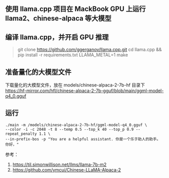 ## 使用 llama.cpp 项目在 MackBook GPU 上运行 llama2、chinese-alpaca 等大模型

## 编译 llama.cpp，并开启 GPU 推理

> git clone https://github.com/ggerganov/llama.cpp.git
> cd llama.cpp && pip install -r requirements.txt
> LLAMA_METAL=1 make

## 准备量化的大模型文件

下载量化的大模型文件，放在 models/chinese-alpaca-2-7b-hf 目录下
https://hf-mirror.com/hfl/chinese-alpaca-2-7b-gguf/blob/main/ggml-model-q4_0.gguf

## 运行

```
./main -m /models/chinese-alpaca-2-7b-hf/ggml-model-q4_0.gguf \
--color -i -c 2048 -t 8 --temp 0.5 --top_k 40 --top_p 0.9 --repeat_penalty 1.1 \
--in-prefix-bos -p "You are a helpful assistant. 你是一个乐于助人的助手。 你好，"

```

参考：
1. https://til.simonwillison.net/llms/llama-7b-m2
2. https://github.com/ymcui/Chinese-LLaMA-Alpaca-2






